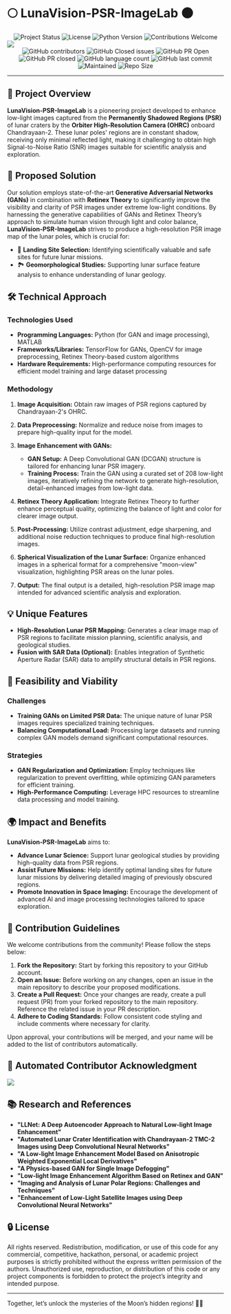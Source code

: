 # 🌕 **LunaVision-PSR-ImageLab** 🌑

<div align='center'>
  <img src="https://img.shields.io/badge/Project%20Status-Active-brightgreen" alt="Project Status">
  <img src="https://img.shields.io/badge/License-All%20Rights%20Reserved-red" alt="License">
  <img src="https://img.shields.io/badge/Python-3.11%2B-yellow" alt="Python Version">
  <img src="https://img.shields.io/badge/Contributions-Welcome-orange" alt="Contributions Welcome">
</div>

<a href="https://github.com/username/LunaVision-PSR-ImageLab/graphs/contributors">
  <img src="https://contrib.rocks/image?repo=username/LunaVision-PSR-ImageLab" />
</a>

<div align='center'>
  <img src="https://img.shields.io/github/contributors/username/LunaVision-PSR-ImageLab?style=for-the-badge&color=blue" alt="GitHub contributors">
  <img src="https://img.shields.io/github/issues-closed-raw/username/LunaVision-PSR-ImageLab?style=for-the-badge&color=brightgreen" alt="GitHub Closed issues">
  <img src="https://img.shields.io/github/issues-pr/username/LunaVision-PSR-ImageLab?style=for-the-badge&color=aqua" alt="GitHub PR Open">
  <img src="https://img.shields.io/github/issues-pr-closed-raw/username/LunaVision-PSR-ImageLab?style=for-the-badge&color=blue" alt="GitHub PR closed">
  <img src="https://img.shields.io/github/languages/count/username/LunaVision-PSR-ImageLab?style=for-the-badge&color=brightgreen" alt="GitHub language count">
  <img src="https://img.shields.io/github/last-commit/username/LunaVision-PSR-ImageLab?style=for-the-badge&color=blue" alt="GitHub last commit">
  <img src="https://img.shields.io/badge/Maintained%3F-yes-brightgreen.svg?style=for-the-badge" alt="Maintained">
  <img src="https://img.shields.io/github/repo-size/username/LunaVision-PSR-ImageLab?style=for-the-badge&color=aqua" alt="Repo Size">
</div>

---

## 🚀 **Project Overview**

**LunaVision-PSR-ImageLab** is a pioneering project developed to enhance low-light images captured from the **Permanently Shadowed Regions (PSR)** of lunar craters by the **Orbiter High-Resolution Camera (OHRC)** onboard Chandrayaan-2. These lunar poles' regions are in constant shadow, receiving only minimal reflected light, making it challenging to obtain high Signal-to-Noise Ratio (SNR) images suitable for scientific analysis and exploration.

## 🌟 **Proposed Solution**

Our solution employs state-of-the-art **Generative Adversarial Networks (GANs)** in combination with **Retinex Theory** to significantly improve the visibility and clarity of PSR images under extreme low-light conditions. By harnessing the generative capabilities of GANs and Retinex Theory’s approach to simulate human vision through light and color balance, **LunaVision-PSR-ImageLab** strives to produce a high-resolution PSR image map of the lunar poles, which is crucial for:
- 🛬 **Landing Site Selection:** Identifying scientifically valuable and safe sites for future lunar missions.
- 🏞 **Geomorphological Studies:** Supporting lunar surface feature analysis to enhance understanding of lunar geology.

## 🛠️ **Technical Approach**

### **Technologies Used**
- **Programming Languages:** Python (for GAN and image processing), MATLAB
- **Frameworks/Libraries:** TensorFlow for GANs, OpenCV for image preprocessing, Retinex Theory-based custom algorithms
- **Hardware Requirements:** High-performance computing resources for efficient model training and large dataset processing

### **Methodology**

1. **Image Acquisition:** Obtain raw images of PSR regions captured by Chandrayaan-2's OHRC.
  
2. **Data Preprocessing:** Normalize and reduce noise from images to prepare high-quality input for the model.

3. **Image Enhancement with GANs:**
   - **GAN Setup:** A Deep Convolutional GAN (DCGAN) structure is tailored for enhancing lunar PSR imagery.
   - **Training Process:** Train the GAN using a curated set of 208 low-light images, iteratively refining the network to generate high-resolution, detail-enhanced images from low-light data.

4. **Retinex Theory Application:** Integrate Retinex Theory to further enhance perceptual quality, optimizing the balance of light and color for clearer image output.

5. **Post-Processing:** Utilize contrast adjustment, edge sharpening, and additional noise reduction techniques to produce final high-resolution images.

6. **Spherical Visualization of the Lunar Surface:** Organize enhanced images in a spherical format for a comprehensive "moon-view" visualization, highlighting PSR areas on the lunar poles.

7. **Output:** The final output is a detailed, high-resolution PSR image map intended for advanced scientific analysis and exploration.

## 💡 **Unique Features**

- **High-Resolution Lunar PSR Mapping:** Generates a clear image map of PSR regions to facilitate mission planning, scientific analysis, and geological studies.
- **Fusion with SAR Data (Optional):** Enables integration of Synthetic Aperture Radar (SAR) data to amplify structural details in PSR regions.

## 🧠 **Feasibility and Viability**

### **Challenges**
- **Training GANs on Limited PSR Data:** The unique nature of lunar PSR images requires specialized training techniques.
- **Balancing Computational Load:** Processing large datasets and running complex GAN models demand significant computational resources.

### **Strategies**
- **GAN Regularization and Optimization:** Employ techniques like regularization to prevent overfitting, while optimizing GAN parameters for efficient training.
- **High-Performance Computing:** Leverage HPC resources to streamline data processing and model training.

## 🌍 **Impact and Benefits**

**LunaVision-PSR-ImageLab** aims to:
- **Advance Lunar Science:** Support lunar geological studies by providing high-quality data from PSR regions.
- **Assist Future Missions:** Help identify optimal landing sites for future lunar missions by delivering detailed imaging of previously obscured regions.
- **Promote Innovation in Space Imaging:** Encourage the development of advanced AI and image processing technologies tailored to space exploration.

## 🎯 **Contribution Guidelines**

We welcome contributions from the community! Please follow the steps below:

1. **Fork the Repository:** Start by forking this repository to your GitHub account.
2. **Open an Issue:** Before working on any changes, open an issue in the main repository to describe your proposed modifications.
3. **Create a Pull Request:** Once your changes are ready, create a pull request (PR) from your forked repository to the main repository. Reference the related issue in your PR description.
4. **Adhere to Coding Standards:** Follow consistent code styling and include comments where necessary for clarity.

Upon approval, your contributions will be merged, and your name will be added to the list of contributors automatically.

## 🏅 **Automated Contributor Acknowledgment**

<a href="https://github.com/username/LunaVision-PSR-ImageLab/graphs/contributors">
  <img src="https://contrib.rocks/image?repo=username/LunaVision-PSR-ImageLab" />
</a>

## 📚 **Research and References**

- **"LLNet: A Deep Autoencoder Approach to Natural Low-light Image Enhancement"**
- **"Automated Lunar Crater Identification with Chandrayaan-2 TMC-2 Images using Deep Convolutional Neural Networks"**
- **"A Low-light Image Enhancement Model Based on Anisotropic Weighted Exponential Local Derivatives"**
- **"A Physics-based GAN for Single Image Defogging"**
- **"Low-light Image Enhancement Algorithm Based on Retinex and GAN"**
- **"Imaging and Analysis of Lunar Polar Regions: Challenges and Techniques"**
- **"Enhancement of Low-Light Satellite Images using Deep Convolutional Neural Networks"**

## 🔒 **License**

All rights reserved. Redistribution, modification, or use of this code for any commercial, competitive, hackathon, personal, or academic project purposes is strictly prohibited without the express written permission of the authors. Unauthorized use, reproduction, or distribution of this code or any project components is forbidden to protect the project’s integrity and intended purpose.

---

Together, let’s unlock the mysteries of the Moon’s hidden regions! 🌙✨
